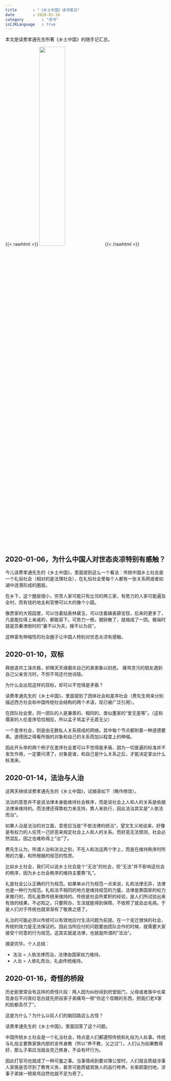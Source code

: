 ```yaml
---
title       : "《乡土中国》读书笔记"
date        : 2020-01-16
category        : "读书"
isCJKLanguage   : true
---
```


本文是读费孝通先生所著《乡土中国》的随手记汇总。

{{< rawhtml >}}
<img src="/images/2020-01-16/%E4%B9%A1%E5%9C%9F%E4%B8%AD%E5%9B%BD-Cover.jpg" width="40%"/>
{{< /rawhtml >}}

## 2020-01-06，为什么中国人对世态炎凉特别有感触？

今儿读费孝通先生的《乡土中国》，里面提到这么一个看法：传统中国乡土社会是一个礼俗社会（相对的是法理社会），在礼俗社会里每个人都有一张关系网或者如湖中涟漪形成的圈层。

在乡下，这个圈层很小，穷苦人家可能只有比邻的两三家，有势力的人家可能遍及全村，而有钱的地主和官僚可以大的像个小国。

像贾家的大观园里，可以住着姑表林黛玉，可以住着姨表薛宝钗，后来的更多了，凡是能拉得上亲戚的，都能容下。可势力一倒，猢狲散了，就缩成了一团。极端时就是苏秦潦倒时的“妻不以为夫，嫂不以为叔”。

这种富有伸缩性的社会圈子让中国人特别对世态炎凉有感触。

## 2020-01-10，双标

舜放逐共工诛杀鲧，却赐天天琢磨杀自己的弟弟象以封邑。
痛骂贪污的朋友遇到自己父亲贪污时，不但不骂还代他讳隐。

为什么会出现这样的双标，却可以不觉得是矛盾？

读费孝通先生的《乡土中国》，里面提到了团体社会和差序社会（费先生用来分别描述西方社会和中国传统社会结构的两个术语，现已被广泛引用）。

在团队社会里，同一团队的人是兼善的、相同的，类似墨家的“爱无差等”。（这和儒家的人伦差序恰恰相反。所以孟子骂孟子无君无父）

一个差序社会，则是由无数私人关系搭成的网络。其中每个节点都附着一种道德要素。道德因之得看所施的对象和自己的关系而加以程度上的伸缩。

因此开头举的两个例子在差序社会里可以不觉得是矛盾，因为一切普遍的标准并不发生作用，一定要问清了，对象是谁，和自己是什么关系之后，才能决定拿出什么标准来。

## 2020-01-14，法治与人治

这两天继续读费孝通先生的《乡土中国》，试摘录如下（略作修改）。

法治的意思并不是说法律本身能维持社会秩序，而是说社会上人和人的关系是依据法律来维持的。而法律还得靠权力来支持，靠人来执行，因此法治其实是“人依法而治”。

如果人治是法治的对立面，意思应当是“不依法律的统治”。望文生义地说来，好像是有权力的人任凭一己好恶来规定社会上人和人的关系。而好恶无法预测，社会必然混乱，因之也难称得上“治”了。

费先生认为，所谓人治和法治之别，不在人和法这两个字上，而是在维持秩序时所用的力量，和所根据的规范的性质。

比如乡土社会，我们可以说乡土社会是个“无法”的社会，但“无法”并不影响这社会的秩序，因为乡土社会秩序的维持主要靠“礼”。

礼是社会公认正确的行为规范。如果单从行为规范一点来说，礼和法律无异，法律也是一种行为规范。礼和法不相同的地方是维持规范的力量。法律是靠国家的权力来推行的，而礼是靠传统来维持的。传统是社会所累积的经验，是人们所试验出来有效的结果，不必知之，只要照办，生活就能得到保障，不依照了就会出毛病，于是人们对于传统也就渐渐有了敬畏之感了。

礼治的可能必须以传统可以有效地应付生活问题为前提。在一个变迁很快的社会，传统的效力是无法保证的。因此当所应付的问题要由团队合作的时候，就需要大家接受个同意的行为规范。这其实就是法律，也就是所谓的“法治”。

摘录完毕。个人总结：
* 法治 = 人依法律而治，法律由国家权力维持。
* 人治 = 人依礼而治，礼由传统维持。

## 2020-01-16，奇怪的桥段

历史剧里常会有这样的奇怪片段：两人因为纠纷闹到府堂衙门，父母或者族中长辈现身后不问青红皂白就先把自家子弟痛骂一顿“你这个现眼的东西，把我们老X家的脸都丢尽了”。

这是为什么？为什么以前人们的脑回路这么古怪？

读费孝通先生的《乡土中国》，里面回答了这个问题。

中国传统乡土社会是一个礼治社会，特点是人们都遵照传统和礼俗为人处事。传统与礼俗主要靠家族内部的言传身教（所以“养不教，父之过“）。人们认为如果教得好，那么子弟应当就会克己修身，不会有坏行为。

因此打官司也就成了一种可羞之事。当事情闹到要对簿公堂时，人们就会质疑涉事人家族是否尽到了教育义务，甚至可能质疑其族人的品行修养。长辈颜面扫地，涉事子弟挨一顿臭骂自然也就不足为奇了。
